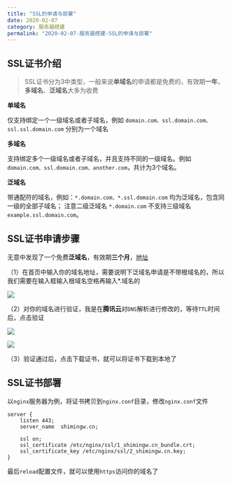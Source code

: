 ```yaml
---
title: "SSL的申请与部署"
date: 2020-02-07
category: 服务器搭建
permalink: "2020-02-07-服务器搭建-SSL的申请与部署"
---
```

## SSL证书介绍

> SSL证书分为3中类型，一般来说**单域名**的申请都是免费的，有效期**一年**，**多域名**、**泛域名**大多为收费

**单域名**

仅支持绑定一个一级域名或者子域名，例如 `domain.com、ssl.domain.com、ssl.ssl.domain.com` 分别为一个域名

**多域名**

支持绑定多个一级域名或者子域名，并且支持不同的一级域名。例如 `domain.com、ssl.domain.com、another.com`，共计为3个域名。

**泛域名**

带通配符的域名，例如：`*.domain.com、*.ssl.domain.com` 均为泛域名，包含同一级的全部子域名；
注意二级泛域名 `*.domain.com` 不支持三级域名 `example.ssl.domain.com`。



## SSL证书申请步骤

无意中发现了一个免费**泛域名**，有效期**三个月**，[地址](https://www.sslforfree.com/)

（1）在首页中输入你的域名地址，需要说明下泛域名申请是不带根域名的，所以我们需要在输入框输入根域名空格再输入*.域名的

![](https://wx3.sinaimg.cn/mw690/a0940ce6gy1gbny4l1chmj20s108igpv.jpg)

（2）对你的域名进行验证，我是在**腾讯云**对`DNS`解析进行修改的，等待`TTL`时间后，点击验证

![](https://wx4.sinaimg.cn/mw690/a0940ce6gy1gbnybn44g3j20rr0k0tk6.jpg)

![](https://wx2.sinaimg.cn/mw690/a0940ce6gy1gbnybs1om0j20rq06ygop.jpg)

（3）验证通过后，点击下载证书，就可以将证书下载到本地了



## SSL证书部署

以`nginx`服务器为例，将证书拷贝到`nginx.conf`目录，修改`nginx.conf`文件

```nginx
server {
    listen 443;
    server_name  shimingw.cn;

    ssl on;
    ssl_certificate /etc/nginx/ssl/1_shimingw.cn_bundle.crt;
    ssl_certificate_key /etc/nginx/ssl/2_shimingw.cn.key;
}

```

最后`reload`配置文件，就可以使用`https`访问你的域名了